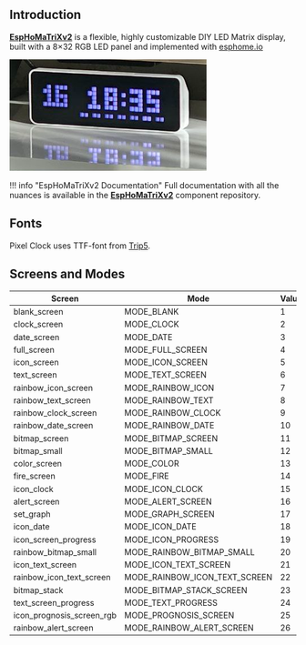 ## Introduction

[**EspHoMaTriXv2**](https://github.com/lubeda/EspHoMaTriXv2) is a flexible, highly customizable DIY LED Matrix display, built with a 8×32 RGB LED panel and implemented with [esphome.io](https://esphome.io)

![Ulanzi TC001](./img/ulanzi-tc001.png)

!!! info "EspHoMaTriXv2 Documentation"
    Full documentation with all the nuances is available in the [**EspHoMaTriXv2**](https://github.com/lubeda/EspHoMaTriXv2) component repository.


## Fonts

Pixel Clock uses TTF-font from [Trip5](https://github.com/trip5/Matrix-Fonts). 

## Screens and Modes

Screen|Mode|Value|
|----|----|----|
|blank_screen|MODE_BLANK| 1|
|clock_screen|MODE_CLOCK| 2|
|date_screen|MODE_DATE| 3|
|full_screen|MODE_FULL_SCREEN| 4|
|icon_screen|MODE_ICON_SCREEN| 5|
|text_screen|MODE_TEXT_SCREEN| 6|
|rainbow_icon_screen|MODE_RAINBOW_ICON| 7|
|rainbow_text_screen|MODE_RAINBOW_TEXT| 8|
|rainbow_clock_screen|MODE_RAINBOW_CLOCK| 9|
|rainbow_date_screen|MODE_RAINBOW_DATE| 10|
|bitmap_screen|MODE_BITMAP_SCREEN| 11|
|bitmap_small|MODE_BITMAP_SMALL| 12|
|color_screen|MODE_COLOR| 13|
|fire_screen|MODE_FIRE| 14|
|icon_clock|MODE_ICON_CLOCK| 15|
|alert_screen|MODE_ALERT_SCREEN| 16|
|set_graph|MODE_GRAPH_SCREEN| 17|
|icon_date|MODE_ICON_DATE| 18|
|icon_screen_progress|MODE_ICON_PROGRESS| 19|
|rainbow_bitmap_small|MODE_RAINBOW_BITMAP_SMALL| 20|
|icon_text_screen|MODE_ICON_TEXT_SCREEN| 21|
|rainbow_icon_text_screen|MODE_RAINBOW_ICON_TEXT_SCREEN| 22|
|bitmap_stack|MODE_BITMAP_STACK_SCREEN| 23|
|text_screen_progress|MODE_TEXT_PROGRESS| 24|
|icon_prognosis_screen_rgb|MODE_PROGNOSIS_SCREEN| 25|
|rainbow_alert_screen|MODE_RAINBOW_ALERT_SCREEN| 26|
